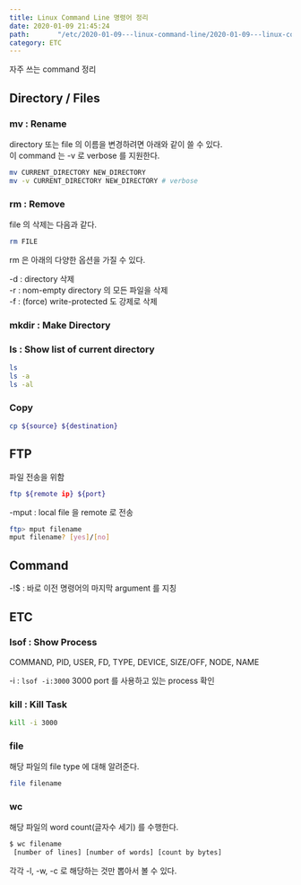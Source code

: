 ```yaml
---
title: Linux Command Line 명령어 정리
date: 2020-01-09 21:45:24
path:       "/etc/2020-01-09---linux-command-line/2020-01-09---linux-command-line/"
category: ETC
---
```


자주 쓰는 command 정리

## Directory / Files

### mv : Rename

directory 또는 file 의 이름을 변경하려면 아래와 같이 쓸 수 있다.  
이 command 는 -v 로 verbose 를 지원한다.

```bash
mv CURRENT_DIRECTORY NEW_DIRECTORY
mv -v CURRENT_DIRECTORY NEW_DIRECTORY # verbose
```

### rm : Remove

file 의 삭제는 다음과 같다.

```bash
rm FILE
```

rm 은 아래의 다양한 옵션을 가질 수 있다.

-d : directory 삭제  
-r : nom-empty directory 의 모든 파일을 삭제  
-f : (force) write-protected 도 강제로 삭제

### mkdir : Make Directory

### ls : Show list of current directory

```bash
ls
ls -a
ls -al
```

### Copy

```bash
cp ${source} ${destination}
```

## FTP

파일 전송을 위함  

```bash
ftp ${remote ip} ${port}
```

-mput : local file 을 remote 로 전송  

``` bash
ftp> mput filename
mput filename? [yes]/[no]
```

## Command

-!$ : 바로 이전 명령어의 마지막 argument 를 지칭

## ETC

### lsof : Show Process

COMMAND, PID, USER, FD, TYPE, DEVICE, SIZE/OFF, NODE, NAME

-i : ```lsof -i:3000``` 3000 port 를 사용하고 있는 process 확인

### kill : Kill Task

```bash
kill -i 3000
```

### file

해당 파일의 file type 에 대해 알려준다.  

```bash
file filename
```

### wc

해당 파일의 word count(글자수 세기) 를 수행한다.

```bash
$ wc filename
 [number of lines] [number of words] [count by bytes]
```

각각 -l, -w, -c 로 해당하는 것만 뽑아서 볼 수 있다.